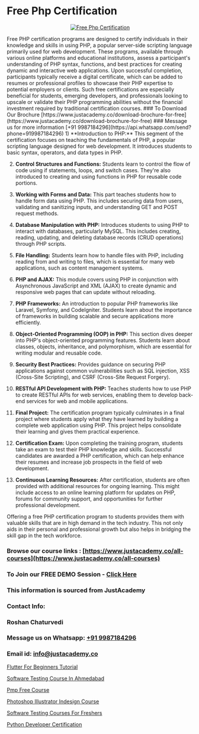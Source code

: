 # Free Php Certification

<p align="center">
  <a href="https://justacademy.co/course-detail/php-training">
    <img src="https://justacademy.co/storage2/course_image/1676637155_course_image.webp" alt="Free Php Certification">
  </a>
</p>
Free PHP certification programs are designed to certify individuals in their knowledge and skills in using PHP, a popular server-side scripting language primarily used for web development. These programs, available through various online platforms and educational institutions, assess a participant's understanding of PHP syntax, functions, and best practices for creating dynamic and interactive web applications. Upon successful completion, participants typically receive a digital certificate, which can be added to resumes or professional profiles to showcase their PHP expertise to potential employers or clients. Such free certifications are especially beneficial for students, emerging developers, and professionals looking to upscale or validate their PHP programming abilities without the financial investment required by traditional certification courses.
### To Download Our Brochure [https://www.justacademy.co/download-brochure-for-free](https://www.justacademy.co/download-brochure-for-free)
### Message us for more information [+91 9987184296](https://api.whatsapp.com/send?phone=919987184296)
1) **Introduction to PHP:** This segment of the certification focuses on teaching the fundamentals of PHP, a popular scripting language designed for web development. It introduces students to basic syntax, operators, and data types in PHP.

2) **Control Structures and Functions:** Students learn to control the flow of code using if statements, loops, and switch cases. They're also introduced to creating and using functions in PHP for reusable code portions.

3) **Working with Forms and Data:** This part teaches students how to handle form data using PHP. This includes securing data from users, validating and sanitizing inputs, and understanding GET and POST request methods.

4) **Database Manipulation with PHP:** Introduces students to using PHP to interact with databases, particularly MySQL. This includes creating, reading, updating, and deleting database records (CRUD operations) through PHP scripts.

5) **File Handling:** Students learn how to handle files with PHP, including reading from and writing to files, which is essential for many web applications, such as content management systems.

6) **PHP and AJAX:** This module covers using PHP in conjunction with Asynchronous JavaScript and XML (AJAX) to create dynamic and responsive web pages that can update without reloading.

7) **PHP Frameworks:** An introduction to popular PHP frameworks like Laravel, Symfony, and CodeIgniter. Students learn about the importance of frameworks in building scalable and secure applications more efficiently.

8) **Object-Oriented Programming (OOP) in PHP:** This section dives deeper into PHP's object-oriented programming features. Students learn about classes, objects, inheritance, and polymorphism, which are essential for writing modular and reusable code.

9) **Security Best Practices:** Provides guidance on securing PHP applications against common vulnerabilities such as SQL injection, XSS (Cross-Site Scripting), and CSRF (Cross-Site Request Forgery).

10) **RESTful API Development with PHP:** Teaches students how to use PHP to create RESTful APIs for web services, enabling them to develop back-end services for web and mobile applications.

11) **Final Project:** The certification program typically culminates in a final project where students apply what they have learned by building a complete web application using PHP. This project helps consolidate their learning and gives them practical experience.

12) **Certification Exam:** Upon completing the training program, students take an exam to test their PHP knowledge and skills. Successful candidates are awarded a PHP certification, which can help enhance their resumes and increase job prospects in the field of web development.

13) **Continuous Learning Resources:** After certification, students are often provided with additional resources for ongoing learning. This might include access to an online learning platform for updates on PHP, forums for community support, and opportunities for further professional development. 

Offering a free PHP certification program to students provides them with valuable skills that are in high demand in the tech industry. This not only aids in their personal and professional growth but also helps in bridging the skill gap in the tech workforce.

### Browse our course links : [https://www.justacademy.co/all-courses](https://www.justacademy.co/all-courses) 
### To Join our FREE DEMO Session - [Click Here](https://www.justacademy.co/register-for-course-demo)


### This information is sourced from JustAcademy
### Contact Info:
### Roshan Chaturvedi
### Message us on Whatsapp: [+91 9987184296](https://api.whatsapp.com/send?phone=919987184296)
### Email id: [info@justacademy.co](mailto:info@justacademy.co)
                
[Flutter For Beginners Tutorial](0)

[Software Testing Course In Ahmedabad](https://www.linkedin.com/pulse/software-testing-course-ahmedabad-software-training-sunnyvale-b30xc?trackingId=WoznRT48MLFEgOGeZRlM2Q%3D%3D&lipi=urn%3Ali%3Apage%3Ad_flagship3_company_admin%3BBSY%2B%2Fy34Qwixo35QOcgx1g%3D%3D)

[Pmp Free Course](https://medium.com/@namusn/pmp-free-course-b1a1a81128b5)

[Photoshop Illustrator Indesign Course](https://medium.com/@mistersumit961/photoshop-illustrator-indesign-course-1a91a8684b31)

[Software Testing Courses For Freshers](https://justacademyin.github.io/justacademy/software-testing-courses-for-freshers)

[Python Developer Certification](https://justacademyin.github.io/justacademy/python-developer-certification)

